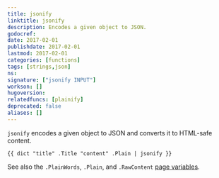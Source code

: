 ```yaml
---
title: jsonify
linktitle: jsonify
description: Encodes a given object to JSON.
godocref:
date: 2017-02-01
publishdate: 2017-02-01
lastmod: 2017-02-01
categories: [functions]
tags: [strings,json]
ns:
signature: ["jsonify INPUT"]
workson: []
hugoversion:
relatedfuncs: [plainify]
deprecated: false
aliases: []
---
```


`jsonify` encodes a given object to JSON and converts it to HTML-safe content.

```
{{ dict "title" .Title "content" .Plain | jsonify }}
```

See also the `.PlainWords`, `.Plain`, and `.RawContent` [page variables][pagevars].

[pagevars]: /variables/page/
